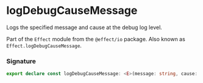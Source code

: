# logDebugCauseMessage

Logs the specified message and cause at the debug log level.

Part of the `Effect` module from the `@effect/io` package. Also known as `Effect.logDebugCauseMessage`.

### Signature

```typescript
export declare const logDebugCauseMessage: <E>(message: string, cause: Cause.Cause<E>) => Effect<never, never, void>
```
